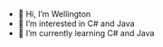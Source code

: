 - 👋 Hi, I’m Wellington
- 👀 I’m interested in C# and Java  
- 🌱 I’m currently learning C# and Java 

<!---
wscaburri/wscaburri is a ✨ special ✨ repository because its `README.md` (this file) appears on your GitHub profile.
You can click the Preview link to take a look at your changes.
--->
